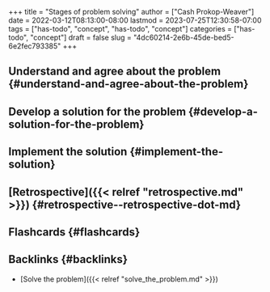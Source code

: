 +++
title = "Stages of problem solving"
author = ["Cash Prokop-Weaver"]
date = 2022-03-12T08:13:00-08:00
lastmod = 2023-07-25T12:30:58-07:00
tags = ["has-todo", "concept", "has-todo", "concept"]
categories = ["has-todo", "concept"]
draft = false
slug = "4dc60214-2e6b-45de-bed5-6e2fec793385"
+++

## Understand and agree about the problem {#understand-and-agree-about-the-problem}


## Develop a solution for the problem {#develop-a-solution-for-the-problem}


## Implement the solution {#implement-the-solution}


## [Retrospective]({{< relref "retrospective.md" >}}) {#retrospective--retrospective-dot-md}


## Flashcards {#flashcards}


## Backlinks {#backlinks}

-   [Solve the problem]({{< relref "solve_the_problem.md" >}})
